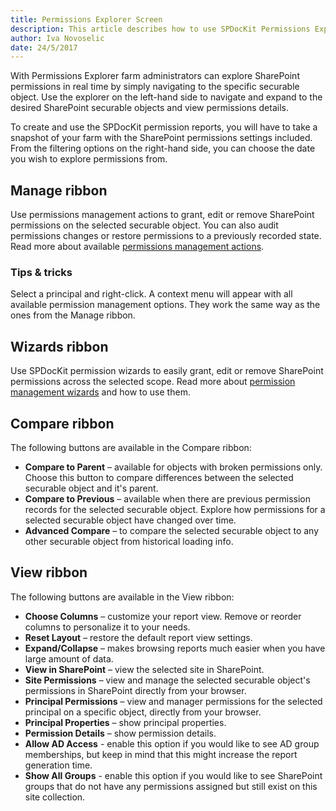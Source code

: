 ```yaml
---
title: Permissions Explorer Screen
description: This article describes how to use SPDocKit Permissions Explorer to explore SharePoint permissions.
author: Iva Novoselic
date: 24/5/2017
---
```

With Permissions Explorer farm administrators can explore SharePoint permissions in real time by simply navigating to the specific securable object. Use the explorer on the left-hand side to navigate and expand to the desired SharePoint securable objects and view permissions details.

To create and use the SPDocKit permission reports, you will have to take a snapshot of your farm with the SharePoint permissions settings included. From the filtering options on the right-hand side, you can choose the date you wish to explore permissions from.

## Manage ribbon
Use permissions management actions to grant, edit or remove SharePoint permissions on the selected securable object. You can also audit permissions changes or restore permissions to a previously recorded state. Read more about available [permissions management actions](#internal/permission-management/manage-permissions-ribbon-actions).

### Tips & tricks
Select a principal and right-click. A context menu will appear with all available permission management options. They work the same way as the ones from the Manage ribbon.

## Wizards ribbon
Use SPDocKit permission wizards to easily grant, edit or remove SharePoint permissions across the selected scope. Read more about [permission management wizards](#internal/permission-management/manage-permissions-wizard) and how to use them.

## Compare ribbon
The following buttons are available in the Compare ribbon:

* __Compare to Parent__ – available for objects with broken permissions only. Choose this button to compare differences between the selected securable object and it's parent.    
* __Compare to Previous__ – available when there are previous permission records for the selected securable object. Explore how permissions for a selected securable object have changed over time.  
* __Advanced Compare__ – to compare the selected securable object to any other securable object from historical loading info.

## View ribbon
The following buttons are available in the View ribbon:  
* __Choose Columns__ – customize your report view. Remove or reorder columns to personalize it to your needs.  
* __Reset Layout__ – restore the default report view settings.  
* __Expand/Collapse__ – makes browsing reports much easier when you have large amount of data.  
* __View in SharePoint__ – view the selected site in SharePoint.  
* __Site Permissions__ – view and manage the selected securable object's permissions in SharePoint directly from your browser.  
* __Principal Permissions__ – view and manager permissions for the selected principal on a specific object, directly from your browser.  
* __Principal Properties__ – show principal properties.  
* __Permission Details__ – show permission details.  
* __Allow AD Access__ - enable this option if you would like to see AD group memberships, but keep in mind that this might increase the report generation time.  
* __Show All Groups__ - enable this option if you would like to see SharePoint groups that do not have any permissions assigned but still exist on this site collection.


